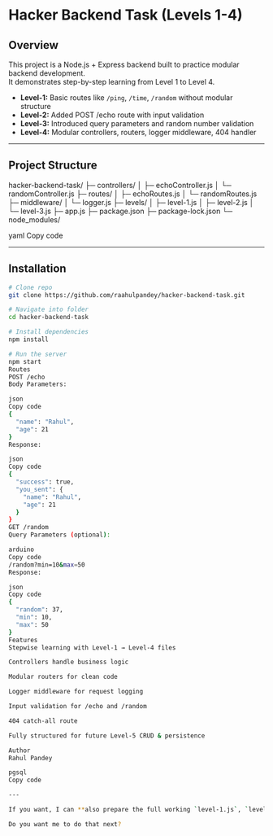 # Hacker Backend Task (Levels 1-4)

## Overview
This project is a Node.js + Express backend built to practice modular backend development.  
It demonstrates step-by-step learning from Level 1 to Level 4.

- **Level-1:** Basic routes like `/ping`, `/time`, `/random` without modular structure  
- **Level-2:** Added POST /echo route with input validation  
- **Level-3:** Introduced query parameters and random number validation  
- **Level-4:** Modular controllers, routers, logger middleware, 404 handler  

---

## Project Structure

hacker-backend-task/
├─ controllers/
│ ├─ echoController.js
│ └─ randomController.js
├─ routes/
│ ├─ echoRoutes.js
│ └─ randomRoutes.js
├─ middleware/
│ └─ logger.js
├─ levels/
│ ├─ level-1.js
│ ├─ level-2.js
│ └─ level-3.js
├─ app.js
├─ package.json
├─ package-lock.json
└─ node_modules/

yaml
Copy code

---

## Installation

```bash
# Clone repo
git clone https://github.com/raahulpandey/hacker-backend-task.git

# Navigate into folder
cd hacker-backend-task

# Install dependencies
npm install

# Run the server
npm start
Routes
POST /echo
Body Parameters:

json
Copy code
{
  "name": "Rahul",
  "age": 21
}
Response:

json
Copy code
{
  "success": true,
  "you_sent": {
    "name": "Rahul",
    "age": 21
  }
}
GET /random
Query Parameters (optional):

arduino
Copy code
/random?min=10&max=50
Response:

json
Copy code
{
  "random": 37,
  "min": 10,
  "max": 50
}
Features
Stepwise learning with Level-1 → Level-4 files

Controllers handle business logic

Modular routers for clean code

Logger middleware for request logging

Input validation for /echo and /random

404 catch-all route

Fully structured for future Level-5 CRUD & persistence

Author
Rahul Pandey

pgsql
Copy code

---

If you want, I can **also prepare the full working `level-1.js`, `level-2.js`, `level-3.js` code** so that you can **commit everything at once** with this README.  

Do you want me to do that next?